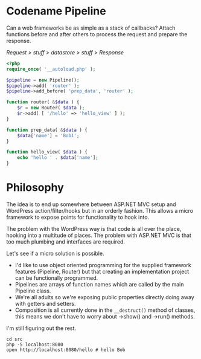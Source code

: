 # Codename Pipeline

Can a web frameworks be as simple as a stack of callbacks? 
Attach functions before and after others to process the request and prepare the response.

_Request > stuff  > datastore > stuff > Response_

```php
<?php
require_once( '__autoload.php' );

$pipeline = new Pipeline();
$pipeline->add( 'router' );
$pipeline->add_before( 'prep_data', 'router' );

function router( &$data ) {
	$r = new Router( $data );
	$r->add( [ '/hello' => 'hello_view' ] );
}

function prep_data( &$data ) {
	$data['name'] = 'Bob1';
}

function hello_view( $data ) {
	echo 'hello ' . $data['name'];
}
```

# Philosophy

The idea is to end up somewhere between ASP.NET MVC setup and WordPress action/filter/hooks but in an orderly fashion. This allows a micro framework to expose points for functionality to hook into.

The problem with the WordPress way is that code is all over the place, hooking into a multitude of places. The problem with ASP.NET MVC is that too much plumbing and interfaces are required.

Let's see if a micro solution is possible.

* I'd like to use object oriented programming for the supplied framework features (Pipeline, Router) but that creating an implementation project can be functionally programmed.
* Pipelines are arrays of function names which are called by the main Pipeline class.
* We're all adults so we're exposing public properties directly doing away with getters and setters.
* Composition is all currently done  in the `__destruct()` method of classes, this means we don't have to worry about ->show() and ->run() methods.

I'm still figuring out the rest.


```
cd src
php -S localhost:8080
open http://localhost:8080/hello # hello Bob
```
